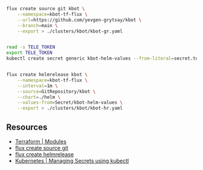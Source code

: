 ```sh
flux create source git kbot \
    --namespace=kbot-tf-flux \
    --url=https://github.com/yevgen-grytsay/kbot \
    --branch=main \
    --export > ./clusters/kbot/kbot-gr.yaml


read -s TELE_TOKEN
export TELE_TOKEN
kubectl create secret generic kbot-helm-values --from-literal=secret.tokenValue="$TELE_TOKEN"


flux create helmrelease kbot \
    --namespace=kbot-tf-flux \
    --interval=1m \
    --source=GitRepository/kbot \
    --chart=./helm \
    --values-from=Secret/kbot-helm-values \
    --export > ./clusters/kbot/kbot-hr.yaml
```

## Resources
- [Terraform | Modules](https://developer.hashicorp.com/terraform/language/modules)
- [flux create source git](https://fluxcd.io/flux/cmd/flux_create_source_git/)
- [flux create helmrelease](https://fluxcd.io/flux/cmd/flux_create_helmrelease/)
- [Kubernetes | Managing Secrets using kubectl](https://kubernetes.io/docs/tasks/configmap-secret/managing-secret-using-kubectl/)
